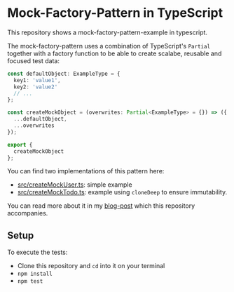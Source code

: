 # Mock-Factory-Pattern in TypeScript

This repository shows a mock-factory-pattern-example in typescript.

The mock-factory-pattern uses a combination of TypeScript's `Partial` together with a factory function to be able to create scalabe, reusable and focused test data:

```typescript
const defaultObject: ExampleType = {
  key1: 'value1',
  key2: 'value2'
  // ...
};

const createMockObject = (overwrites: Partial<ExampleType> = {}) => ({
  ...defaultObject,
  ...overwrites
});

export {
  createMockObject
};
```

You can find two implementations of this pattern here:

- [src/createMockUser.ts](./src/createMockUser.ts): simple example
- [src/createMockTodo.ts](./src/createMockTodo.ts): example using `cloneDeep` to ensure immutability.

You can read more about it in my [blog-post](tbd.) which this repository accompanies.

## Setup

To execute the tests:

- Clone this repository and `cd` into it on your terminal
- `npm install`
- `npm test`
